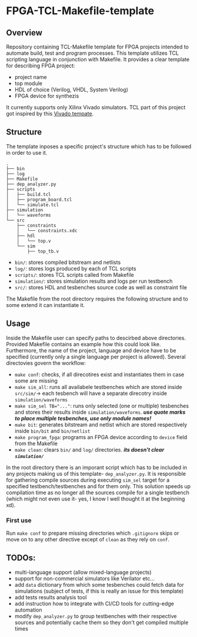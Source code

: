 # FPGA-TCL-Makefile-template
## Overview
Repository containing TCL-Makefile template for FPGA projects intended to automate build, test and program processes.
This template utilizes TCL scripting language in conjunction with Makefile. It provides a clear template for describing FPGA project:
- project name
- top module
- HDL of choice (Verilog, VHDL, System Verilog)
- FPGA device for synthezis

It currently supports only Xilinx Vivado simulators.
TCL part of this project got inspired by this [Vivado tempate](https://github.com/adamchristiansen/minimal-vivado-template/blob/main/generate_project.tcl).

## Structure
The template inposes a specific project's structure which has to be followed in order to use it.
```
.
├── bin
├── log
├── Makefile
├── dep_analyzer.py
├── scripts
│   ├── build.tcl
│   ├── program_board.tcl
│   └── simulate.tcl
├── simulation
│   └── waveforms
└── src
    ├── constraints
    │   └── constraints.xdc
    ├── hdl
    │   └── top.v
    └── sim
        ├── top_tb.v 
```
- ```bin/```: stores compiled bitstream and netlists
- ```log/```: stores logs produced by each of TCL scripts
- ```scripts/```: stores TCL scripts called from Makefile
- ```simulation/```: stores simulation results and logs per run testbench
- ```src/```: stores HDL and tesbenches source code as well as constraint file

The Makefile from the root directory requires the following structure and to some extend it can instantiate it.

## Usage
Inside the Makefile user can specify paths to descirbed above directories. Provided Makefile contains an example how this could look like.
Furthermore, the name of the project, language and device have to be specified (currently only a single language per project is allowed).
Several directovies govern the workflow:
- ```make conf```: checks, if all direcotires exist and instantiates them in case some are missing
- ```make sim_all```: runs all availabele testbenches which are stored inside ```src/sim/```-> each tesbench will have a separate direcotry inside ```simulation/waveforms```
- ```make sim_sel TB="..."```: runs only selected (one or multiple) tesbenches and stores their results inside ```simulation/waveforms```. ***use quote marks to place multiple tesbenches, use only module names!***
- ```make bit```: generates bitstream and netlist which are stored respectively inside ```bin/bit``` and ```bin/netlist```
- ```make program_fpga```: programs an FPGA device according to ```device``` field from the Makefile
- ```make clean```: clears ```bin/``` and ```log/``` directories. ***its doesn't clear ```simulation/```***

In the root directory there is an imporant script which has to be included in any projects making us of this template- ```dep_analyzer.py```. It is responsible for gathering compile sources during executing ```sim_sel``` target for a specified testbench/testbenches and for them only. This solution speeds up compilation time as no longer all the sources compile for a single testbench (which might not even use it- yes, I know I well thought it at the beginning xd).

### First use
Run ```make conf``` to prepare missing directories which ```.gitignore``` skips or move on to any other directive except of ```clean``` as they rely on ```conf```.

## TODOs:
- multi-language support (allow mixed-language projects)
- support for non-commercial simulators like Verilator etc...
- add ```data``` dictionary from which some tesbenches could fetch data for simulations (subject of tests, if this is really an issue for this template)
- add tests results analysis tool
- add instruction how to integrate with CI/CD tools for cutting-edge automation
- modify ```dep_analyzer.py``` to group testbenches with their respective sources and potentially cache them so they don't get compiled multiple times